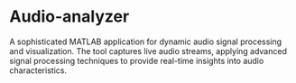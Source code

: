 # Audio-analyzer
A sophisticated MATLAB application for dynamic audio signal processing and visualization. The tool captures live audio streams, applying advanced signal processing techniques to provide real-time insights into audio characteristics.
